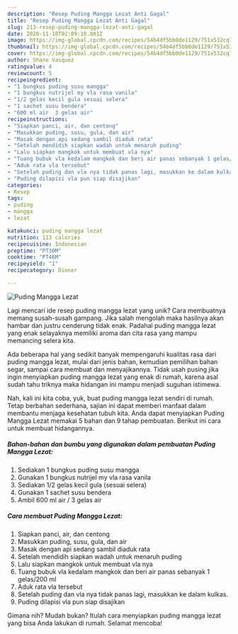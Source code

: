 ```yaml
---
description: "Resep Puding Mangga Lezat Anti Gagal"
title: "Resep Puding Mangga Lezat Anti Gagal"
slug: 213-resep-puding-mangga-lezat-anti-gagal
date: 2020-11-10T02:09:18.881Z
image: https://img-global.cpcdn.com/recipes/54b4df5bb0de1129/751x532cq70/puding-mangga-lezat-foto-resep-utama.jpg
thumbnail: https://img-global.cpcdn.com/recipes/54b4df5bb0de1129/751x532cq70/puding-mangga-lezat-foto-resep-utama.jpg
cover: https://img-global.cpcdn.com/recipes/54b4df5bb0de1129/751x532cq70/puding-mangga-lezat-foto-resep-utama.jpg
author: Shane Vasquez
ratingvalue: 4
reviewcount: 5
recipeingredient:
- "1 bungkus puding susu mangga"
- "1 bungkus nutrijel my vla rasa vanila"
- "1/2 gelas kecil gula sesuai selera"
- "1 sachet susu bendera"
- "600 ml air  3 gelas air"
recipeinstructions:
- "Siapkan panci, air, dan centong"
- "Masukkan puding, susu, gula, dan air"
- "Masak dengan api sedang sambil diaduk rata"
- "Setelah mendidih siapkan wadah untuk menaruh puding"
- "Lalu siapkan mangkok untuk membuat vla nya"
- "Tuang bubuk vla kedalam mangkok dan beri air panas sebanyak 1 gelas/200 ml"
- "Aduk rata vla tersebut"
- "Setelah puding dan vla nya tidak panas lagi, masukkan ke dalam kulkas."
- "Puding dilapisi vla pun siap disajikan"
categories:
- Resep
tags:
- puding
- mangga
- lezat

katakunci: puding mangga lezat 
nutrition: 113 calories
recipecuisine: Indonesian
preptime: "PT30M"
cooktime: "PT46M"
recipeyield: "1"
recipecategory: Dinner

---
```



![Puding Mangga Lezat](https://img-global.cpcdn.com/recipes/54b4df5bb0de1129/751x532cq70/puding-mangga-lezat-foto-resep-utama.jpg)

Lagi mencari ide resep puding mangga lezat yang unik? Cara membuatnya memang susah-susah gampang. Jika salah mengolah maka hasilnya akan hambar dan justru cenderung tidak enak. Padahal puding mangga lezat yang enak selayaknya memiliki aroma dan cita rasa yang mampu memancing selera kita.

Ada beberapa hal yang sedikit banyak mempengaruhi kualitas rasa dari puding mangga lezat, mulai dari jenis bahan, kemudian pemilihan bahan segar, sampai cara membuat dan menyajikannya. Tidak usah pusing jika ingin menyiapkan puding mangga lezat yang enak di rumah, karena asal sudah tahu triknya maka hidangan ini mampu menjadi suguhan istimewa.




Nah, kali ini kita coba, yuk, buat puding mangga lezat sendiri di rumah. Tetap berbahan sederhana, sajian ini dapat memberi manfaat dalam membantu menjaga kesehatan tubuh kita. Anda dapat menyiapkan Puding Mangga Lezat memakai 5 bahan dan 9 tahap pembuatan. Berikut ini cara untuk membuat hidangannya.

<!--inarticleads1-->

##### Bahan-bahan dan bumbu yang digunakan dalam pembuatan Puding Mangga Lezat:

1. Sediakan 1 bungkus puding susu mangga
1. Gunakan 1 bungkus nutrijel my vla rasa vanila
1. Sediakan 1/2 gelas kecil gula (sesuai selera)
1. Gunakan 1 sachet susu bendera
1. Ambil 600 ml air / 3 gelas air




<!--inarticleads2-->

##### Cara membuat Puding Mangga Lezat:

1. Siapkan panci, air, dan centong
1. Masukkan puding, susu, gula, dan air
1. Masak dengan api sedang sambil diaduk rata
1. Setelah mendidih siapkan wadah untuk menaruh puding
1. Lalu siapkan mangkok untuk membuat vla nya
1. Tuang bubuk vla kedalam mangkok dan beri air panas sebanyak 1 gelas/200 ml
1. Aduk rata vla tersebut
1. Setelah puding dan vla nya tidak panas lagi, masukkan ke dalam kulkas.
1. Puding dilapisi vla pun siap disajikan




Gimana nih? Mudah bukan? Itulah cara menyiapkan puding mangga lezat yang bisa Anda lakukan di rumah. Selamat mencoba!
